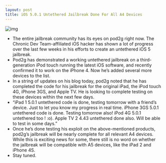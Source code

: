 ```yaml
---
layout: post
title: iOS 5.0.1 Untethered Jailbreak Done For All A4 Devices
---
```

![img](http://media.idownloadblog.com/wp-content/uploads/2008/08/iOS-5-e1318440102888.png)
* The entire jailbreak community has its eyes on pod2g right now. The Chronic Dev Team-affiliated iOS hacker has shown a lot of progress over the last few weeks in his efforts to create an untethered iOS 5 jailbreak.
* Pod2g has demonstrated a working untethered jailbreak on a third-generation iPod touch running the latest iOS software, and recently confirmed it to work on the iPhone 4. Now he’s added several more devices to the list.
* In a string of updates on his blog today, pod2g noted that he has completed the code for his jailbreak for the original iPad, the iPod touch 4G, iPhone 3GS, and Apple TV. He is looking to complete testing on these devices within the next few days.
* “iPad 1 5.0.1 untethered code is done, testing tomorrow with a friend’s device. Just to let you know my progress in real time. iPhone 3GS 5.0.1 untethered code is done. Testing tomorrow also! iPod 4G 5.0.1 untethered too ! :o). Apple TV 2 4.43 untethered done also. Will be able to test in some days.”
* Once he’s done testing his exploit on the above-mentioned products, pod2g’s jailbreak will be nearly complete for all relevant A4 devices. While this is exciting news for some, there still is no word on whether the jailbreak will be compatible with A5 devices, like the iPad 2 and iPhone 4S.
* Stay tuned.

